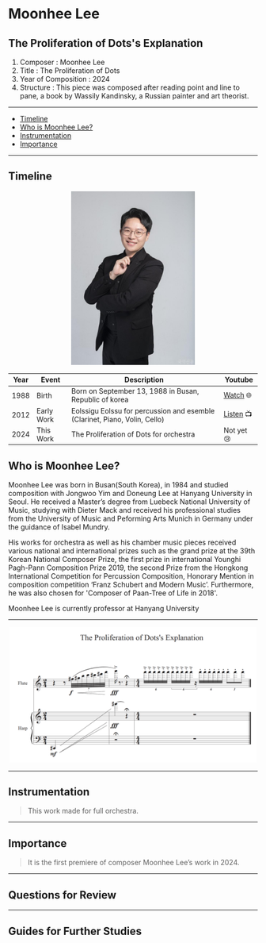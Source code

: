 # Moonhee Lee
## The Proliferation of Dots's Explanation

1. Composer : Moonhee Lee
2. Title : The Proliferation of Dots
3. Year of Composition : 2024
4. Structure : This piece was composed after reading point and line to pane, a book by Wassily Kandinsky, a Russian painter and art theorist.

---

- [Timeline](#timeline)
- [Who is Moonhee Lee?](#who-is-moonhee-lee)
- [Instrumentation](#instrumentation)
- [Importance](#importance)

---

## Timeline
<div align="center">
<img src="moonhee-lee.jpg" width="250px">
</div>

| Year | Event      | Description                                                                | Youtube                                                  |
| ---- | ---------- | -------------------------------------------------------------------------- | ---------------------------------------------------------|
| 1988 | Birth      | Born on September 13, 1988 in Busan, Republic of korea                     | [Watch](http://moonheelee.com/) 🌐                       |      
| 2012 | Early Work | Eolssigu Eolssu for percussion and esemble (Clarinet, Piano, Volin, Cello) | [Listen](https://www.youtube.com/watch?v=cSqhM9DPHr4) 📺 |
| 2024 | This Work  | The Proliferation of Dots for orchestra                                    | Not yet 😢                                               |

## Who is Moonhee Lee?

Moonhee Lee was born in Busan(South Korea), in 1984 and studied composition with Jongwoo Yim and Doneung Lee at Hanyang University in Seoul. He received a Master’s degree from Luebeck National University of Music, studying with Dieter Mack and received his professional studies from the University of Music and Peforming Arts Munich in Germany under the guidance of Isabel Mundry.

His works for orchestra as well as his chamber music pieces received various national and international prizes such as the grand prize at the 39th Korean National Composer Prize, the first prize in international Younghi Pagh-Pann Composition Prize 2019, the second Prize from the Hongkong International Competition for Percussion Composition, Honorary Mention in composition competition ‘Franz Schubert and Modern Music’. Furthermore, he was also chosen for 'Composer of Paan-Tree of Life in 2018'.

Moonhee Lee is currently professor at Hanyang University

---

<div align="center">
<img src="Dots_Score.png" width="500px">
</div>

---

## Instrumentation
> This work made for full orchestra.

---

## Importance
> It is the first premiere of composer Moonhee Lee’s work in 2024.

---

## Questions for Review


---

## Guides for Further Studies


